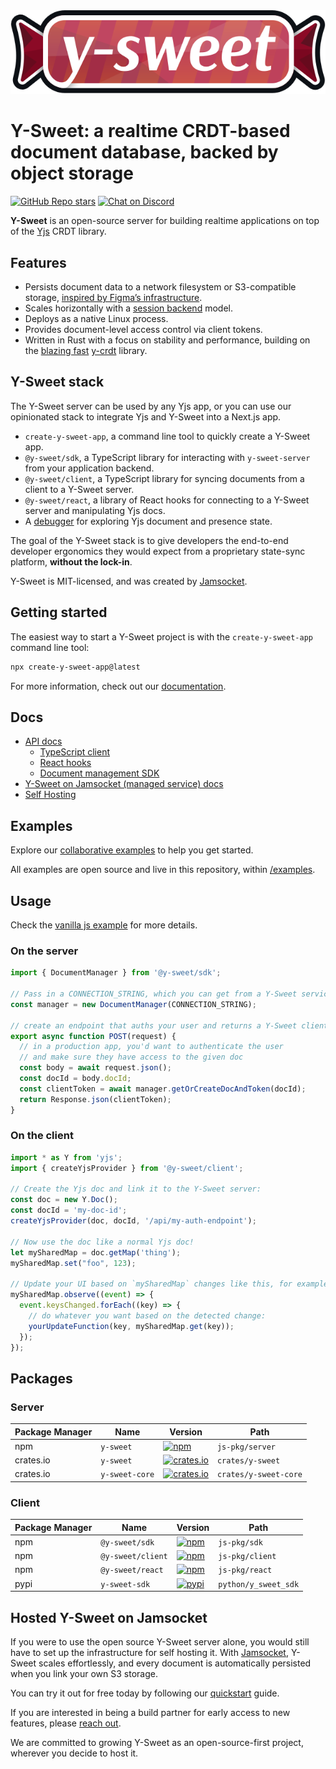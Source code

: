 <img src="https://raw.githubusercontent.com/jamsocket/y-sweet/main/logo.svg" />

# Y-Sweet: a realtime CRDT-based document database, backed by object storage

[![GitHub Repo stars](https://img.shields.io/github/stars/jamsocket/y-sweet?style=social)](https://github.com/jamsocket/y-sweet)
[![Chat on Discord](https://img.shields.io/discord/939641163265232947?color=404eed&label=discord)](https://discord.gg/N5sEpsuhh9)

**Y-Sweet** is an open-source server for building realtime applications on top of the [Yjs](https://github.com/yjs/yjs) CRDT library.

## Features

- Persists document data to a network filesystem or S3-compatible storage, [inspired by Figma’s infrastructure](https://digest.browsertech.com/archive/browsertech-digest-figma-is-a-file-editor/).
- Scales horizontally with a [session backend](https://jamsocket.com/blog/session-backends) model.
- Deploys as a native Linux process.
- Provides document-level access control via client tokens.
- Written in Rust with a focus on stability and performance, building on the [blazing fast](https://github.com/dmonad/crdt-benchmarks) [y-crdt](https://github.com/y-crdt/y-crdt/) library.

## Y-Sweet stack

The Y-Sweet server can be used by any Yjs app, or you can use our opinionated stack to integrate Yjs and Y-Sweet into a Next.js app.

- `create-y-sweet-app`, a command line tool to quickly create a Y-Sweet app.
- `@y-sweet/sdk`, a TypeScript library for interacting with `y-sweet-server` from your application backend.
- `@y-sweet/client`, a TypeScript library for syncing documents from a client to a Y-Sweet server.
- `@y-sweet/react`, a library of React hooks for connecting to a Y-Sweet server and manipulating Yjs docs.
- A [debugger](https://docs.jamsocket.com/y-sweet/advanced/debugger) for exploring Yjs document and presence state.

The goal of the Y-Sweet stack is to give developers the end-to-end developer ergonomics they would expect from a proprietary state-sync platform, **without the lock-in**.

Y-Sweet is MIT-licensed, and was created by [Jamsocket](https://jamsocket.com).

## Getting started

The easiest way to start a Y-Sweet project is with the `create-y-sweet-app` command line tool:

```sh
npx create-y-sweet-app@latest
```

For more information, check out our [documentation](https://docs.jamsocket.com/y-sweet).

## Docs

- [API docs](https://docs.jamsocket.com/y-sweet)
    - [TypeScript client](https://docs.jamsocket.com/y-sweet/reference/client)
    - [React hooks](https://docs.jamsocket.com/y-sweet/reference/react)
    - [Document management SDK](https://docs.jamsocket.com/y-sweet/reference/sdk)
- [Y-Sweet on Jamsocket (managed service) docs](https://docs.jamsocket.com/y-sweet/quickstart)
- [Self Hosting](https://github.com/jamsocket/y-sweet/blob/main/docs/running.md)

## Examples

Explore our [collaborative examples](https://github.com/jamsocket/y-sweet) to help you get started.

All examples are open source and live in this repository, within [/examples](https://github.com/jamsocket/y-sweet/tree/main/examples).

## Usage

Check the [vanilla js example](/examples/vanilla/) for more details.

### On the server
``` js
import { DocumentManager } from '@y-sweet/sdk';

// Pass in a CONNECTION_STRING, which you can get from a Y-Sweet service in the Jamsocket dashboard or from running npx y-sweet@latest serve locally
const manager = new DocumentManager(CONNECTION_STRING);

// create an endpoint that auths your user and returns a Y-Sweet client token
export async function POST(request) {
  // in a production app, you'd want to authenticate the user
  // and make sure they have access to the given doc
  const body = await request.json();
  const docId = body.docId;
  const clientToken = await manager.getOrCreateDocAndToken(docId);
  return Response.json(clientToken);
}
```

### On the client
``` js
import * as Y from 'yjs';
import { createYjsProvider } from '@y-sweet/client';

// Create the Yjs doc and link it to the Y-Sweet server:
const doc = new Y.Doc();
const docId = 'my-doc-id';
createYjsProvider(doc, docId, '/api/my-auth-endpoint');

// Now use the doc like a normal Yjs doc!
let mySharedMap = doc.getMap('thing');
mySharedMap.set("foo", 123);

// Update your UI based on `mySharedMap` changes like this, for example:
mySharedMap.observe((event) => {
  event.keysChanged.forEach((key) => {
    // do whatever you want based on the detected change:
    yourUpdateFunction(key, mySharedMap.get(key));
  });
});
```

## Packages

### Server

| Package Manager | Name | Version | Path |
| --- | ---- | ---- | ---- |
| npm | `y-sweet` | [![npm](https://img.shields.io/npm/v/y-sweet)](https://www.npmjs.com/package/y-sweet) | `js-pkg/server`
| crates.io | `y-sweet` | [![crates.io](https://img.shields.io/crates/v/y-sweet.svg)](https://crates.io/crates/y-sweet) | `crates/y-sweet` |
| crates.io | `y-sweet-core` | [![crates.io](https://img.shields.io/crates/v/y-sweet-core.svg)](https://crates.io/crates/y-sweet-core) | `crates/y-sweet-core` |

### Client

| Package Manager | Name | Version | Path |
| --- | ---- | ---- | ---- |
| npm | `@y-sweet/sdk` | [![npm](https://img.shields.io/npm/v/@y-sweet/sdk)](https://www.npmjs.com/package/@y-sweet/sdk) | `js-pkg/sdk` |
| npm | `@y-sweet/client` | [![npm](https://img.shields.io/npm/v/@y-sweet/client)](https://www.npmjs.com/package/@y-sweet/client) | `js-pkg/client` |
| npm | `@y-sweet/react` | [![npm](https://img.shields.io/npm/v/@y-sweet/react)](https://www.npmjs.com/package/@y-sweet/react) | `js-pkg/react` |
| pypi | `y-sweet-sdk` | [![pypi](https://img.shields.io/pypi/v/y-sweet-sdk)](https://pypi.org/project/y-sweet-sdk/) | `python/y_sweet_sdk` |

## Hosted Y-Sweet on Jamsocket

If you were to use the open source Y-Sweet server alone, you would still have to set up the infrastructure for self hosting it. With [Jamsocket](https://jamsocket.com/y-sweet), Y-Sweet scales effortlessly, and every document is automatically persisted when you link your own S3 storage.

You can try it out for free today by following our [quickstart](https://docs.jamsocket.com/y-sweet/quickstart) guide.

If you are interested in being a build partner for early access to new features, please [reach out](mailto:hi@jamsocket.com).

We are committed to growing Y-Sweet as an open-source-first project, wherever you decide to host it.
